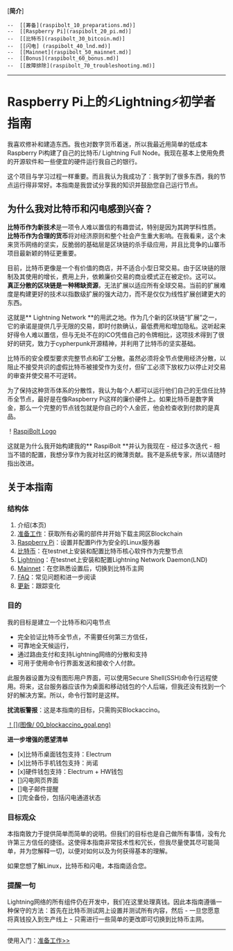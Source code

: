 [**简介**]  

    --  [[筹备](raspibolt_10_preparations.md)]  
    --  [[Raspberry Pi](raspibolt_20_pi.md)]  
    --  [[比特币](raspibolt_30_bitcoin.md)]  
    --  [[闪电] (raspibolt_40_lnd.md)]  
    --  [[Mainnet](raspibolt_50_mainnet.md)]  
    --  [[Bonus](raspibolt_60_bonus.md)]  
    --  [[故障排除](raspibolt_70_troubleshooting.md)]

-----
# Raspberry Pi上的️⚡Lightning️⚡初学者指南

我喜欢修补和建造东西。我也对数字货币着迷，所以我最近用简单的低成本Raspberry Pi构建了自己的比特币/ Lightning Full Node。我现在基本上使用免费的开源软件和一些便宜的硬件运行我自己的银行。

这个项目与学习过程一样重要。而且我认为我成功了：我学到了很多东西，我的节点运行得非常好。本指南是我尝试分享我的知识并鼓励您自己运行节点。

## 为什么我对比特币和闪电感到兴奋？

**比特币作为新技术**是一项令人难以置信的有趣尝试，特别是因为其跨学科性质。 **比特币作为合理的货币**将对经济原则和整个社会产生重大影响。在我看来，这个未来货币网络的坚实，反脆弱的基础层是区块链的杀手级应用，并且比竞争的山寨币项目最新颖的特征更重要。

目前，比特币更像是一个有价值的商店，并不适合小型日常交易。由于区块链的限制及其使用的增长，费用上升，依赖廉价交易的商业模式正在被定价。这可以。 **真正分散的区块链是一种稀缺资源**，无法扩展以适应所有全球交易。当前的扩展难度是构建更好的技术以指数级扩展的强大动力，而不是仅仅为线性扩展创建更大的东西。

这就是** Lightning Network **的用武之地。作为几个新的区块链“扩展”之一，它的承诺是提供几乎无限的交易，即时付款确认，最低费用和增加隐私。这听起来好得令人难以置信，但与无处不在的ICO凭借自己的令牌相比，这项技术得到了很好的研究，致力于cypherpunk开源精神，并利用了比特币的坚实基础。

比特币的安全模型要求完整节点和矿工分散。虽然必须将全节点使用经济分散，以阻止不接受共识的虚假比特币被接受作为支付，但矿工必须下放权力以停止对交易的审查并使交易不可逆转。

为了保持这种货币体系的分散性，我认为每个人都可以运行他们自己的无信任比特币全节点，最好是在像Raspberry Pi这样的廉价硬件上。如果比特币是数字黄金，那么一个完整的节点钱包就是你自己的个人金匠，他会检查收到付款的是真品。

！[RaspiBolt Logo](images/00_raspibolt_banner_440.png)

这就是为什么我开始构建我的** RaspiBolt **并认为我现在 - 经过多次迭代 - 相当不错的配置，我想分享作为我对社区的微薄贡献。我不是系统专家，所以请随时指出改进。

## 关于本指南
### 结构体

1. 介绍(本页)
2. [准备工作](raspibolt_10_preparations.md)：获取所有必需的部件并开始下载主网区Blockchain
3. [Raspberry Pi](raspibolt_20_pi.md)：设置并配置Pi作为安全的Linux服务器
4. [比特币](raspibolt_30_bitcoin.md)：在testnet上安装和配置比特币核心软件作为完整节点
5. [Lightning](raspibolt_40_lnd.md)：在testnet上安装和配置Lightning Network Daemon(LND)
6. [Mainnet](raspibolt_50_mainnet.md)：在您熟悉设置后，切换到比特币主网
7. [FAQ](raspibolt_faq.md)：常见问题和进一步阅读
8. [更新](raspibolt_updates.md)：跟踪变化

### 目的

我的目标是建立一个比特币和闪电节点
* 完全验证比特币全节点，不需要任何第三方信任，
* 可靠地全天候运行，
* 通过路由支付和支持Lightning网络的分散和支持
* 可用于使用命令行界面发送和接收个人付款。

此服务器设置为没有图形用户界面，可以使用Secure Shell(SSH)命令行远程使用。将来，这台服务器应该作为桌面和移动钱包的个人后端，但我还没有找到一个好的解决方案。所以，命令行暂时是这样。

**扰流板警报**：这是本指南的目标，只需购买Blockaccino。

[！[](图像/ 00_blockaccino_goal.png)](https://vimeo.com/258395303)

**进一步增强的愿望清单**

- [x]比特币桌面钱包支持：Electrum
- [x]比特币手机钱包支持：尚诺
- [x]硬件钱包支持：Electrum + HW钱包
- []闪电网页界面
- []电子邮件提醒
- []完全备份，包括闪电通道状态

### 目标观众

本指南致力于提供简单而简单的说明。但我们的目标也是自己做所有事情，没有允许第三方信任的捷径。这使得本指南非常技术性和冗长，但我尽量使其尽可能简单，并为您解释一切，以便对如何以及为何获得基本的理解。

如果您想了解Linux，比特币和闪电，本指南适合您。

### 提醒一句
Lightning网络的所有组件仍在开发中，我们在这里处理真钱。因此本指南遵循一种保守的方法：首先在比特币测试网上设置并测试所有内容，然后 - 一旦您愿意将真钱投入到生产线上 - 只需进行一些简单的更改即可切换到比特币主网。

---
使用入门：[准备工作>>](raspibolt_10_preparations.md)
